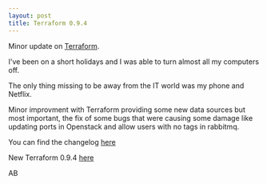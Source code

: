 ```yaml
---
layout: post
title: Terraform 0.9.4
---
```


Minor update on [Terraform](https://www.terraform.io/).

I've been on a short holidays and I was able to turn almost all my computers
off.

The only thing missing to be away from the IT world was my phone and Netflix.

Minor improvment with Terraform providing some new data sources but most
important, the fix of some bugs that were causing some damage like updating
ports in Openstack and allow users with no tags in rabbitmq.

You can find the changelog [here](https://github.com/hashicorp/terraform/blob/v0.9.4/CHANGELOG.md)

New Terraform 0.9.4 [here](https://www.terraform.io/downloads.html)

AB
